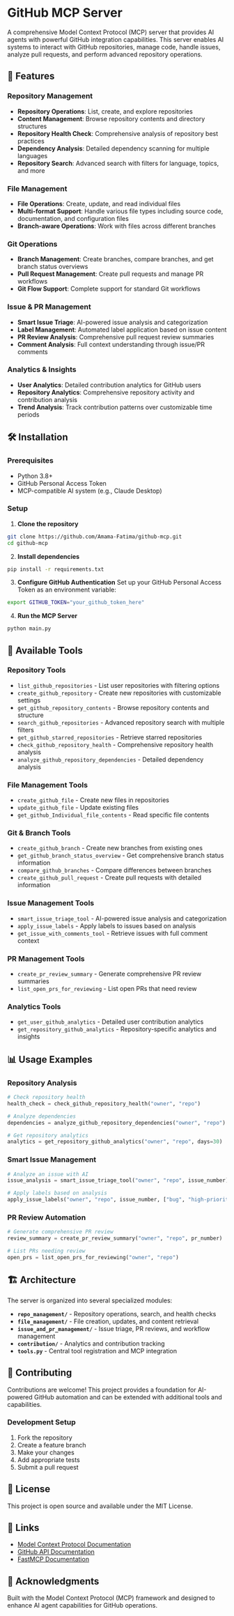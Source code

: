 # GitHub MCP Server

A comprehensive Model Context Protocol (MCP) server that provides AI agents with powerful GitHub integration capabilities. This server enables AI systems to interact with GitHub repositories, manage code, handle issues, analyze pull requests, and perform advanced repository operations.

## 🚀 Features

### Repository Management
- **Repository Operations**: List, create, and explore repositories
- **Content Management**: Browse repository contents and directory structures
- **Repository Health Check**: Comprehensive analysis of repository best practices
- **Dependency Analysis**: Detailed dependency scanning for multiple languages
- **Repository Search**: Advanced search with filters for language, topics, and more

### File Management
- **File Operations**: Create, update, and read individual files
- **Multi-format Support**: Handle various file types including source code, documentation, and configuration files
- **Branch-aware Operations**: Work with files across different branches

### Git Operations
- **Branch Management**: Create branches, compare branches, and get branch status overviews
- **Pull Request Management**: Create pull requests and manage PR workflows
- **Git Flow Support**: Complete support for standard Git workflows

### Issue & PR Management
- **Smart Issue Triage**: AI-powered issue analysis and categorization
- **Label Management**: Automated label application based on issue content
- **PR Review Analysis**: Comprehensive pull request review summaries
- **Comment Analysis**: Full context understanding through issue/PR comments

### Analytics & Insights
- **User Analytics**: Detailed contribution analytics for GitHub users
- **Repository Analytics**: Comprehensive repository activity and contribution analysis
- **Trend Analysis**: Track contribution patterns over customizable time periods

## 🛠️ Installation

### Prerequisites
- Python 3.8+
- GitHub Personal Access Token
- MCP-compatible AI system (e.g., Claude Desktop)

### Setup

1. **Clone the repository**
```bash
git clone https://github.com/Amama-Fatima/github-mcp.git
cd github-mcp
```

2. **Install dependencies**
```bash
pip install -r requirements.txt
```

3. **Configure GitHub Authentication**
Set up your GitHub Personal Access Token as an environment variable:
```bash
export GITHUB_TOKEN="your_github_token_here"
```

4. **Run the MCP Server**
```bash
python main.py
```

## 🔧 Available Tools

### Repository Tools
- `list_github_repositories` - List user repositories with filtering options
- `create_github_repository` - Create new repositories with customizable settings
- `get_github_repository_contents` - Browse repository contents and structure
- `search_github_repositories` - Advanced repository search with multiple filters
- `get_github_starred_repositories` - Retrieve starred repositories
- `check_github_repository_health` - Comprehensive repository health analysis
- `analyze_github_repository_dependencies` - Detailed dependency analysis

### File Management Tools
- `create_github_file` - Create new files in repositories
- `update_github_file` - Update existing files
- `get_github_Individual_file_contents` - Read specific file contents

### Git & Branch Tools
- `create_github_branch` - Create new branches from existing ones
- `get_github_branch_status_overview` - Get comprehensive branch status information
- `compare_github_branches` - Compare differences between branches
- `create_github_pull_request` - Create pull requests with detailed information

### Issue Management Tools
- `smart_issue_triage_tool` - AI-powered issue analysis and categorization
- `apply_issue_labels` - Apply labels to issues based on analysis
- `get_issue_with_comments_tool` - Retrieve issues with full comment context

### PR Management Tools
- `create_pr_review_summary` - Generate comprehensive PR review summaries
- `list_open_prs_for_reviewing` - List open PRs that need review

### Analytics Tools
- `get_user_github_analytics` - Detailed user contribution analytics
- `get_repository_github_analytics` - Repository-specific analytics and insights

## 📊 Usage Examples

### Repository Analysis
```python
# Check repository health
health_check = check_github_repository_health("owner", "repo")

# Analyze dependencies
dependencies = analyze_github_repository_dependencies("owner", "repo")

# Get repository analytics
analytics = get_repository_github_analytics("owner", "repo", days=30)
```

### Smart Issue Management
```python
# Analyze an issue with AI
issue_analysis = smart_issue_triage_tool("owner", "repo", issue_number)

# Apply labels based on analysis
apply_issue_labels("owner", "repo", issue_number, ["bug", "high-priority"])
```

### PR Review Automation
```python
# Generate comprehensive PR review
review_summary = create_pr_review_summary("owner", "repo", pr_number)

# List PRs needing review
open_prs = list_open_prs_for_reviewing("owner", "repo")
```

## 🏗️ Architecture

The server is organized into several specialized modules:

- **`repo_management/`** - Repository operations, search, and health checks
- **`file_management/`** - File creation, updates, and content retrieval
- **`issue_and_pr_management/`** - Issue triage, PR reviews, and workflow management
- **`contribution/`** - Analytics and contribution tracking
- **`tools.py`** - Central tool registration and MCP integration

## 🤝 Contributing

Contributions are welcome! This project provides a foundation for AI-powered GitHub automation and can be extended with additional tools and capabilities.

### Development Setup
1. Fork the repository
2. Create a feature branch
3. Make your changes
4. Add appropriate tests
5. Submit a pull request

## 📝 License

This project is open source and available under the MIT License.

## 🔗 Links

- [Model Context Protocol Documentation](https://modelcontextprotocol.io)
- [GitHub API Documentation](https://docs.github.com/en/rest)
- [FastMCP Documentation](https://github.com/jlowin/fastmcp)

## 🙏 Acknowledgments

Built with the Model Context Protocol (MCP) framework and designed to enhance AI agent capabilities for GitHub operations.